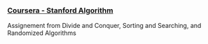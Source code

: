### [Coursera - Stanford Algorithm](https://www.coursera.org/specializations/algorithms)
Assignement from Divide and Conquer, Sorting and Searching, and Randomized Algorithms
